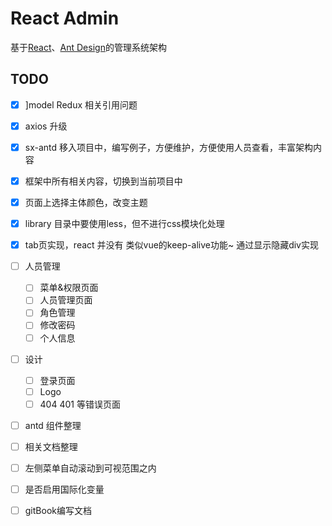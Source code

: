 # React Admin
基于[React](https://reactjs.org)、[Ant Design](https://ant.design/)的管理系统架构


## TODO 
- [x] ]model Redux 相关引用问题
- [x] axios 升级
- [x] sx-antd 移入项目中，编写例子，方便维护，方便使用人员查看，丰富架构内容
- [x] 框架中所有相关内容，切换到当前项目中
- [x] 页面上选择主体颜色，改变主题
- [x] library 目录中要使用less，但不进行css模块化处理
- [x] tab页实现，react 并没有 类似vue的keep-alive功能~ 通过显示隐藏div实现
- [ ] 人员管理
    - [ ] 菜单&权限页面
    - [ ] 人员管理页面
    - [ ] 角色管理
    - [ ] 修改密码
    - [ ] 个人信息
- [ ] 设计
    - [ ] 登录页面
    - [ ] Logo
    - [ ] 404 401 等错误页面
- [ ] antd 组件整理
- [ ] 相关文档整理
- [ ] 左侧菜单自动滚动到可视范围之内
- [ ] 是否启用国际化变量
- [ ] gitBook编写文档

